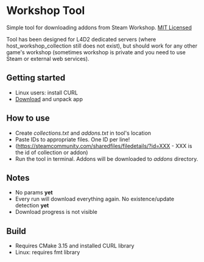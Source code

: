 # Workshop Tool

Simple tool for downloading addons from Steam Workshop. [MIT Licensed](./LICENSE.md)

Tool has been designed for L4D2 dedicated servers (where host_workshop_collection still does not exist), but should work for any other game's workshop (sometimes workshop is private and you need to use Steam or external web services).

## Getting started
- Linux users: install CURL
- [Download](../releases/latest) and unpack app

## How to use
- Create *collections.txt* and *addons.txt* in tool's location
- Paste IDs to appropriate files. One ID per line!
- (https://steamcommunity.com/sharedfiles/filedetails/?id=XXX - XXX is the id of collection or addon)
- Run the tool in terminal. Addons will be downloaded to *addons* directory.

## Notes
- No params **yet**
- Every run will download everything again. No existence/update detection **yet**
- Download progress is not visible

## Build
- Requires CMake 3.15 and installed CURL library
- Linux: requires fmt library
